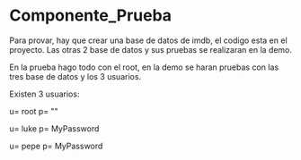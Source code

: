 # Componente_Prueba
Para provar, hay que crear una base de datos de imdb, el codigo esta en el proyecto.
Las otras 2 base de datos y sus pruebas se realizaran en la demo.

En la prueba hago todo con el root, en la demo se haran pruebas con las tres base de datos y los 3 usuarios.

Existen 3 usuarios:

u= root
p= ""

u= luke
p= MyPassword

u= pepe
p= MyPassword


